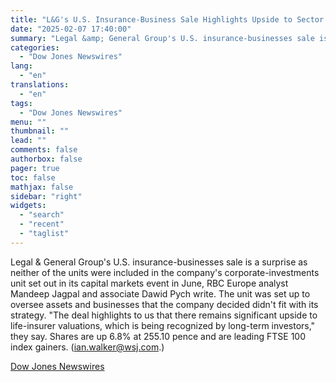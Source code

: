 ```yaml
---
title: "L&G's U.S. Insurance-Business Sale Highlights Upside to Sector Valuations — Market Talk"
date: "2025-02-07 17:40:00"
summary: "Legal &amp; General Group's U.S. insurance-businesses sale is a surprise as neither of the units were included in the company's corporate-investments unit set out in its capital markets event in June, RBC Europe analyst Mandeep Jagpal and associate Dawid Pych write. The unit was set up to oversee assets and..."
categories:
  - "Dow Jones Newswires"
lang:
  - "en"
translations:
  - "en"
tags:
  - "Dow Jones Newswires"
menu: ""
thumbnail: ""
lead: ""
comments: false
authorbox: false
pager: true
toc: false
mathjax: false
sidebar: "right"
widgets:
  - "search"
  - "recent"
  - "taglist"
---
```


Legal & General Group's U.S. insurance-businesses sale is a surprise as neither of the units were included in the company's corporate-investments unit set out in its capital markets event in June, RBC Europe analyst Mandeep Jagpal and associate Dawid Pych write. The unit was set up to oversee assets and businesses that the company decided didn't fit with its strategy. "The deal highlights to us that there remains significant upside to life-insurer valuations, which is being recognized by long-term investors," they say. Shares are up 6.8% at 255.10 pence and are leading FTSE 100 index gainers. (ian.walker@wsj.com.)

[Dow Jones Newswires](https://www.tradingview.com/news/DJN_DN20250207003783:0/)
